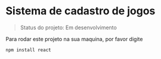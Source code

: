 <h1>Sistema de cadastro de jogos</h1>

>Status do projeto: Em desenvolvimento

Para rodar este projeto na sua maquina, por favor digite

```
npm install react
```
